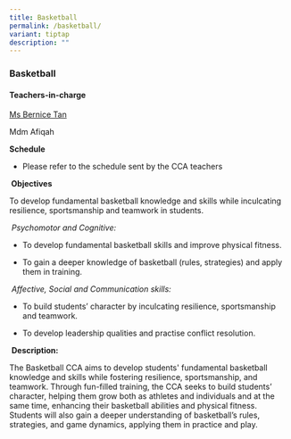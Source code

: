```yaml
---
title: Basketball
permalink: /basketball/
variant: tiptap
description: ""
---
```

<h3>Basketball</h3>
<h4>Teachers-in-charge</h4>
<p><a href="mailto: tan_li_xian@moe.edu.sg" rel="noopener nofollow" target="_blank">Ms Bernice Tan</a>
</p>
<p>Mdm Afiqah</p>
<p><strong>Schedule</strong>
</p>
<ul data-tight="true" class="tight">
<li>
<p>Please refer to the schedule sent by the CCA teachers</p>
</li>
</ul>
<p><strong>&nbsp;Objectives</strong>
</p>
<p>To develop fundamental basketball knowledge and skills while inculcating
resilience, sportsmanship and teamwork in students.</p>
<p><em>&nbsp;Psychomotor and Cognitive:</em>
</p>
<ul data-tight="true" class="tight">
<li>
<p>To develop fundamental basketball skills and improve physical fitness.</p>
</li>
<li>
<p>To gain a deeper knowledge of basketball (rules, strategies) and apply
them in training.</p>
</li>
</ul>
<p>&nbsp;<em>Affective, Social and Communication skills:</em>
</p>
<ul data-tight="true" class="tight">
<li>
<p>To build students’ character by inculcating resilience, sportsmanship
and teamwork.</p>
</li>
<li>
<p>To develop leadership qualities and practise conflict resolution.</p>
</li>
</ul>
<p>&nbsp;<strong>Description:</strong>
</p>
<p>The Basketball CCA aims to develop students' fundamental basketball knowledge
and skills while fostering resilience, sportsmanship, and teamwork. Through
fun-filled training, the CCA seeks to build students’ character, helping
them grow both as athletes and individuals and at the same time, enhancing
their basketball abilities and physical fitness. Students will also gain
a deeper understanding of basketball’s rules, strategies, and game dynamics,
applying them in practice and play.</p>
